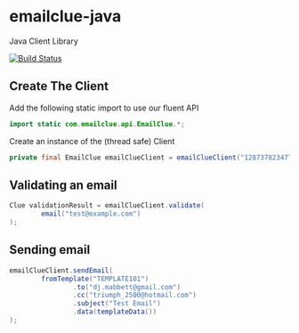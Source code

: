 emailclue-java
==============

Java Client Library

[![Build Status](https://travis-ci.org/emailclue/emailclue-java.svg)](https://travis-ci.org/emailclue/emailclue-java)

Create The Client
-----------------

Add the following static import to use our fluent API

```java
import static com.emailclue.api.EmailClue.*;
```

Create an instance of the (thread safe) Client
```java
private final EmailClue emailClueClient = emailClueClient("12873782347TOKEN"));
```







Validating an email
-------------------
```java
Clue validationResult = emailClueClient.validate(
        email("test@example.com")
);
```


Sending email
-------------
```java
emailClueClient.sendEmail(
        fromTemplate("TEMPLATE101")
                .to("dj.mabbett@gmail.com")
                .cc("triumph_2500@hotmail.com")
                .subject("Test Email")
                .data(templateData())
);
```